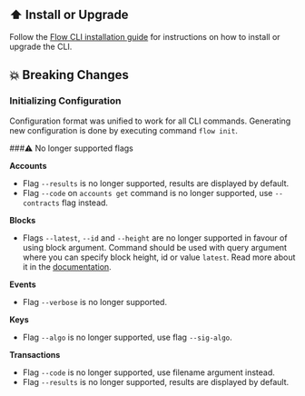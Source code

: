 ## ⬆️ Install or Upgrade

Follow the [Flow CLI installation guide](https://docs.onflow.org/flow-cli/install/) for instructions on how to install or upgrade the CLI.

## 💥 Breaking Changes

### Initializing Configuration
Configuration format was unified to work for all CLI commands.
Generating new configuration is done by executing command `flow init`.

###⚠️  No longer supported flags

**Accounts**
- Flag `--results` is no longer supported, results are displayed by default.
- Flag `--code` on `accounts get` command is no longer supported, use `--contracts` flag instead.

**Blocks**
- Flags `--latest`, `--id` and `--height` are no longer supported in favour of using block argument.
  Command should be used with query argument where you can specify block height, id or value `latest`.
  Read more about it in the [documentation](https://docs.onflow.org/flow-cli/get-blocks).

**Events**
- Flag `--verbose` is no longer supported.

**Keys**
- Flag `--algo` is no longer supported, use flag `--sig-algo`.

**Transactions**
- Flag `--code` is no longer supported, use filename argument instead.
- Flag `--results` is no longer supported, results are displayed by default.

